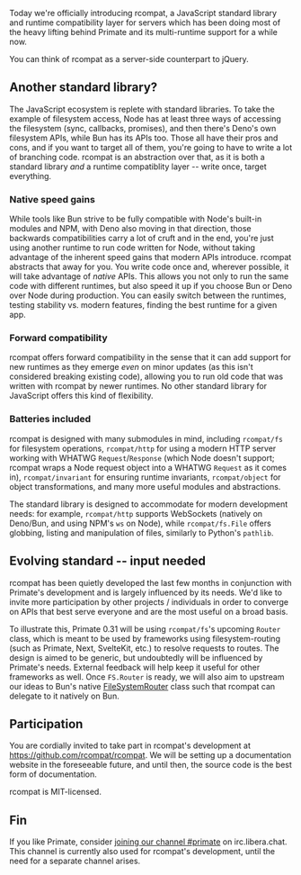 Today we're officially introducing rcompat, a JavaScript standard library and
runtime compatibility layer for servers which has been doing most of the heavy
lifting behind Primate and its multi-runtime support for a while now.

You can think of rcompat as a server-side counterpart to jQuery.

## Another standard library?

The JavaScript ecosystem is replete with standard libraries. To take the
example of filesystem access, Node has at least three ways of accessing the
filesystem (sync, callbacks, promises), and then there's Deno's own filesystem
APIs, while Bun has its APIs too. Those all have their pros and cons, and if
you want to target all of them, you're going to have to write a lot of
branching code. rcompat is an abstraction over that, as it is both a standard
library *and* a runtime compatiblity layer -- write once, target everything.

### Native speed gains

While tools like Bun strive to be fully compatible with Node's built-in modules
and NPM, with Deno also moving in that direction, those backwards
compatibilities carry a lot of cruft and in the end, you're just using another
runtime to run code written for Node, without taking advantage of the inherent
speed gains that modern APIs introduce. rcompat abstracts that away for you.
You write code once and, wherever possible, it will take advantage of *native*
APIs. This allows you not only to run the same code with different runtimes,
but also speed it up if you choose Bun or Deno over Node during production. You
can easily switch between the runtimes, testing stability vs. modern features,
finding the best runtime for a given app.

### Forward compatibility

rcompat offers forward compatibility in the sense that it can add support for
new runtimes as they emerge *even* on minor updates (as this isn't considered
breaking existing code), allowing you to run old code that was written with
rcompat by newer runtimes. No other standard library for JavaScript offers this
kind of flexibility. 

### Batteries included

rcompat is designed with many submodules in mind, including `rcompat/fs` for
filesystem operations, `rcompat/http` for using a modern HTTP server working
with WHATWG `Request`/`Response` (which Node doesn't support; rcompat wraps
a Node request object into a WHATWG `Request` as it comes in),
`rcompat/invariant` for ensuring runtime invariants, `rcompat/object` for
object transformations, and many more useful modules and abstractions.

The standard library is designed to accommodate for modern development needs:
for example, `rcompat/http` supports WebSockets (natively on Deno/Bun, and
using NPM's `ws` on Node), while `rcompat/fs.File` offers globbing, listing and
manipulation of files, similarly to Python's `pathlib`. 

## Evolving standard -- input needed

rcompat has been quietly developed the last few months in conjunction with
Primate's development and is largely influenced by its needs. We'd like to
invite more participation by other projects / individuals in order to converge
on APIs that best serve everyone and are the most useful on a broad basis.

To illustrate this, Primate 0.31 will be using `rcompat/fs`'s upcoming `Router`
class, which is meant to be used by frameworks using filesystem-routing (such
as Primate, Next, SvelteKit, etc.) to resolve requests to routes. The design is
aimed to be generic, but undoubtedly will be influenced by Primate's needs.
External feedback will help keep it useful for other frameworks as well.
Once `FS.Router` is ready, we will also aim to upstream our ideas to Bun's
native [FileSystemRouter][FileSystemRouter] class such that rcompat can
delegate to it natively on Bun.

## Participation

You are cordially invited to take part in rcompat's development at https://github.com/rcompat/rcompat. We will be setting up a documentation website in the foreseeable future, and until then, the source code is the best form of documentation.

rcompat is MIT-licensed.

## Fin

If you like Primate, consider [joining our channel #primate][irc] on
irc.libera.chat. This channel is currently also used for rcompat's development,
until the need for a separate channel arises.

[irc]: https://web.libera.chat#primate
[FileSystemRouter]: https://bun.sh/docs/api/file-system-router
